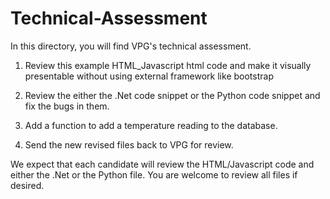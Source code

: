 # Technical-Assessment

In this directory, you will find VPG's technical assessment.

1) Review this example HTML_Javascript html code and make it visually presentable without using external framework like bootstrap

2) Review the either the .Net code snippet or the Python code snippet and fix the bugs in them.  

3) Add a function to add a temperature reading to the database. 

4) Send the new revised files back to VPG for review.

 

We expect that each candidate will review the HTML/Javascript code and either the .Net or the Python file. You are welcome to review all files if desired.
